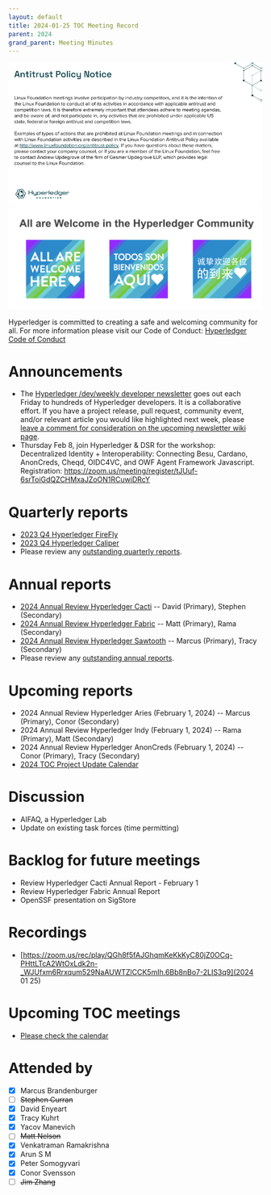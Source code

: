 ```yaml
---
layout: default
title: 2024-01-25 TOC Meeting Record
parent: 2024
grand_parent: Meeting Minutes
---
```

![Antitrust Policy Notice](../images/antitrust-policy-notice.png "Antitrust Policy Notice")
![All are Welcome in the Hyperledger Community](../images/all-are-welcome.png "All are Welcome in the Hyperledger Community")

Hyperledger is committed to creating a safe and welcoming community for all. For more information please visit our Code of Conduct: [Hyperledger Code of Conduct](https://toc.hyperledger.org/governing-documents/code-of-conduct.html)

# Announcements
* The [Hyperledger /dev/weekly developer newsletter](https://wiki.hyperledger.org/pages/viewpage.action?pageId=39618905) goes out each Friday to hundreds of Hyperledger developers. It is a collaborative effort. If you have a project release, pull request, community event, and/or relevant article you would like highlighted next week, please [leave a comment for consideration on the upcoming newsletter wiki page](https://wiki.hyperledger.org/display/DR/2024).
* Thursday Feb 8, join Hyperledger & DSR for the workshop: Decentralized Identity + Interoperability: Connecting Besu, Cardano, AnonCreds, Cheqd, OIDC4VC, and OWF Agent Framework Javascript. Registration: https://zoom.us/meeting/register/tJUuf-6srToiGdQZCHMxaJZoON1RCuwiDRcY

# Quarterly reports
* [2023 Q4 Hyperledger FireFly](https://github.com/hyperledger/toc/pull/194)
* [2023 Q4 Hyperledger Caliper](https://github.com/hyperledger/toc/pull/208)
* Please review any [outstanding quarterly reports](https://github.com/hyperledger/toc/pulls?q=is%3Apr+is%3Aopen+label%3Aquarterly-report).

# Annual reports
* [2024 Annual Review Hyperledger Cacti](https://github.com/hyperledger/toc/pull/205/files) -- David (Primary), Stephen (Secondary)
* [2024 Annual Review Hyperledger Fabric](https://github.com/hyperledger/toc/pull/204/files) -- Matt (Primary), Rama (Secondary)
* [2024 Annual Review Hyperledger Sawtooth](https://github.com/hyperledger/toc/pull/207/files) -- Marcus (Primary), Tracy (Secondary)
* Please review any [outstanding annual reports](https://github.com/hyperledger/toc/pulls?q=is%3Apr+is%3Aopen+label%3Aannual-review).

# Upcoming reports
* 2024 Annual Review Hyperledger Aries (February 1, 2024) -- Marcus (Primary), Conor (Secondary)
* 2024 Annual Review Hyperledger Indy (February 1, 2024) -- Rama (Primary), Matt (Secondary)
* 2024 Annual Review Hyperledger AnonCreds (February 1, 2024) -- Conor (Primary), Tracy (Secondary)
* [2024 TOC Project Update Calendar](../../project-reports/2024/2024-updates.md)

# Discussion
* AIFAQ, a Hyperledger Lab
* Update on existing task forces (time permitting)

# Backlog for future meetings
* Review Hyperledger Cacti Annual Report - February 1
* Review Hyperledger Fabric Annual Report
* OpenSSF presentation on SigStore

# Recordings
* [https://zoom.us/rec/play/QGh8f5fAJGhqmKeKkKyC80jZ0OCq-PHttLTcA2WtOxLdk2n-_WJUfxm6Rrxqum529NaAUWTZlCCK5mIh.6Bb8nBo7-2LIS3q9](2024 01 25)

# Upcoming TOC meetings
* [Please check the calendar](https://lists.hyperledger.org/g/toc/calendar)

# Attended by

* [x] Marcus Brandenburger
* [ ] ~~Stephen Curran~~
* [x] David Enyeart
* [x] Tracy Kuhrt
* [x] Yacov Manevich
* [ ] ~~Matt Nelson~~
* [x] Venkatraman Ramakrishna
* [x] Arun S M
* [x] Peter Somogyvari
* [x] Conor Svensson
* [ ] ~~Jim Zhang~~

